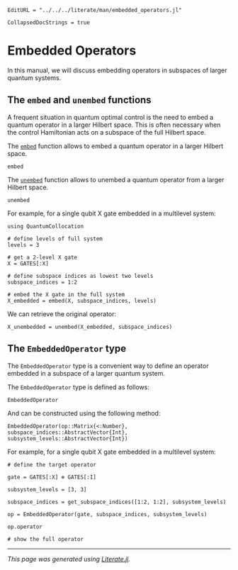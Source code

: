 ```@meta
EditURL = "../../../literate/man/embedded_operators.jl"
```

```@meta
CollapsedDocStrings = true
```
# Embedded Operators

In this manual, we will discuss embedding operators in subspaces of larger quantum systems.

## The `embed` and `unembed` functions

A frequent situation in quantum optimal control is the need to embed a quantum operator in a larger Hilbert space. This is often necessary when the control Hamiltonian acts on a subspace of the full Hilbert space.

The [`embed`](@ref) function allows to embed a quantum operator in a larger Hilbert space.
```@docs
embed
```

The [`unembed`](@ref) function allows to unembed a quantum operator from a larger Hilbert space.
```@docs
unembed
```

For example, for a single qubit X gate embedded in a multilevel system:

````@example embedded_operators
using QuantumCollocation

# define levels of full system
levels = 3

# get a 2-level X gate
X = GATES[:X]

# define subspace indices as lowest two levels
subspace_indices = 1:2

# embed the X gate in the full system
X_embedded = embed(X, subspace_indices, levels)
````

We can retrieve the original operator:

````@example embedded_operators
X_unembedded = unembed(X_embedded, subspace_indices)
````

## The `EmbeddedOperator` type

The `EmbeddedOperator` type is a convenient way to define an operator embedded in a subspace of a larger quantum system.

The `EmbeddedOperator` type is defined as follows:

```@docs
EmbeddedOperator
```

And can be constructed using the following method:

```@docs
EmbeddedOperator(op::Matrix{<:Number}, subspace_indices::AbstractVector{Int}, subsystem_levels::AbstractVector{Int})
```

For example, for a single qubit X gate embedded in a multilevel system:

````@example embedded_operators
# define the target operator

gate = GATES[:X] ⊗ GATES[:I]

subsystem_levels = [3, 3]

subspace_indices = get_subspace_indices([1:2, 1:2], subsystem_levels)

op = EmbeddedOperator(gate, subspace_indices, subsystem_levels)

op.operator

# show the full operator
````

---

*This page was generated using [Literate.jl](https://github.com/fredrikekre/Literate.jl).*

